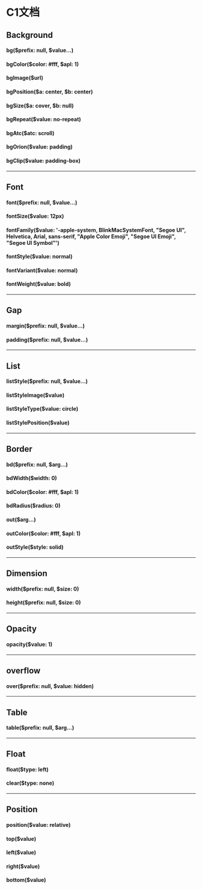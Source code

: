 # C1文档

## Background

#### bg($prefix: null, $value...)

#### bgColor($color: #fff, $apl: 1)

#### bgImage($url)

#### bgPosition($a: center, $b: center)

#### bgSize($a: cover, $b: null)

#### bgRepeat($value: no-repeat)

#### bgAtc($atc: scroll)

#### bgOrion($value: padding)

#### bgClip($value: padding-box)

----------------------------

## Font

#### font($prefix: null, $value...)

#### fontSize($value: 12px)

#### fontFamily($value: '-apple-system, BlinkMacSystemFont, "Segoe UI", Helvetica, Arial, sans-serif, "Apple Color Emoji", "Segoe UI Emoji", "Segoe UI Symbol"')

#### fontStyle($value: normal)

#### fontVariant($value: normal)

#### fontWeight($value: bold)

-------------------

## Gap

#### margin($prefix: null, $value...)

#### padding($prefix: null, $value...)

-------------------

## List

#### listStyle($prefix: null, $value...)

#### listStyleImage($value)

#### listStyleType($value: circle)

#### listStylePosition($value)

-------------------

## Border

#### bd($prefix: null, $arg...)

#### bdWidth($width: 0)

#### bdColor($color: #fff, $apl: 1)

#### bdRadius($radius: 0)

#### out($arg...)

#### outColor($color: #fff, $apl: 1)

#### outStyle($style: solid)

-------------------

## Dimension

#### width($prefix: null, $size: 0)

#### height($prefix: null, $size: 0)

-------------------

## Opacity

#### opacity($value: 1)

-------------------

## overflow

#### over($prefix: null, $value: hidden)

-------------------

## Table

#### table($prefix: null, $arg...)

-------------------

## Float

#### float($type: left)

#### clear($type: none)

-------------------

## Position

#### position($value: relative)

#### top($value)

#### left($value)

#### right($value)

#### bottom($value)